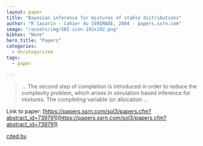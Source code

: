 ```yaml
---
layout: paper
title: "Bayesian inference for mixtures of stable distributions"
author: "R Casarin - Cahier du CEREMADE, 2004 - papers.ssrn.com"
image: "/assets/img/SBI-icon-192x192.png"
bibtex: "None"
hero_title: "Papers"
categories:
  - Uncategorized
tags:
  - paper

---
```

>… The second step of completion is introduced in order to reduce the complexity problem, which arises in simulation based inference for mixtures. The completing variable (or allocation …

Link to paper: [https://papers.ssrn.com/sol3/papers.cfm?abstract_id=739791](https://papers.ssrn.com/sol3/papers.cfm?abstract_id=739791)

[cited by](https://scholar.google.com/scholar?cites=294916556385772535&as_sdt=2005&sciodt=0,5&hl=en&num=20)
